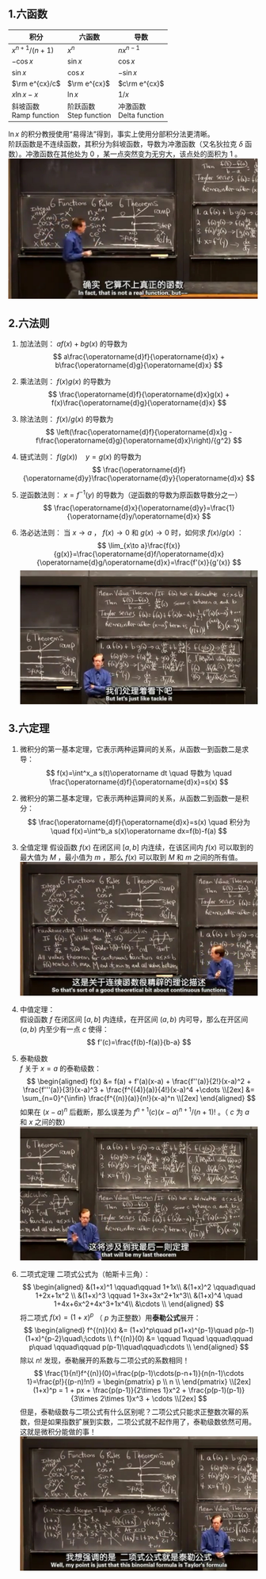 ## 1.六函数
| 积分 | 六函数 | 导数 |
|------|-------|------|
| $x^{n+1}/(n+1)$ | $x^n$ | $nx^{n-1}$ |
| $-\cos x$ | $\sin x$ | $\cos x$ |
| $\sin x$ | $\cos x$ | $-\sin x$ |
| $\rm e^{cx}/c$ | $\rm e^{cx}$ | $c\rm e^{cx}$ |
| $x\ln x - x$ | $\ln x$ | $1/x$ |
| 斜坡函数<br>Ramp function | 阶跃函数<br>Step function | 冲激函数<br>Delta function |
$\ln x$ 的积分教授使用“易得法”得到，事实上使用分部积分法更清晰。  
阶跃函数是不连续函数，其积分为斜坡函数，导数为冲激函数（又名狄拉克 $\delta$ 函数）。冲激函数在其他处为 $0$ ，某一点突然变为无穷大，该点处的面积为 $1$ 。  
![](attachments/1六函数.jpg)
  
## 2.六法则
1. 加法法则： $af(x)+bg(x)$ 的导数为
$$
a\frac{\operatorname{d}f}{\operatorname{d}x} + b\frac{\operatorname{d}g}{\operatorname{d}x}
$$
  
2. 乘法法则： $f(x)g(x)$ 的导数为
$$
\frac{\operatorname{d}f}{\operatorname{d}x}g(x) + f(x)\frac{\operatorname{d}g}{\operatorname{d}x}
$$
  
3. 除法法则： $f(x)/g(x)$ 的导数为
$$
\left(\frac{\operatorname{d}f}{\operatorname{d}x}g - f\frac{\operatorname{d}g}{\operatorname{d}x}\right)/{g^2}
$$
  
4. 链式法则： $f(g(x)) \quad y=g(x)$ 的导数为
$$
\frac{\operatorname{d}f}{\operatorname{d}y}\frac{\operatorname{d}y}{\operatorname{d}x}
$$
  
5. 逆函数法则： $x=f^{-1}(y)$ 的导数为（逆函数的导数为原函数导数分之一）
$$
\frac{\operatorname{d}x}{\operatorname{d}y}=\frac{1}{\operatorname{d}y/\operatorname{d}x}
$$
  
6. 洛必达法则： 当 $x\rightarrow a$ ， $f(x)\rightarrow 0$ 和 $g(x)\rightarrow 0$ 时，如何求 $f(x)/g(x)$ ：
$$
\lim_{x\to a}\frac{f(x)}{g(x)}=\frac{\operatorname{d}f/\operatorname{d}x}{\operatorname{d}g/\operatorname{d}x}=\frac{f'(x)}{g'(x)}
$$
![](attachments/2六法则.jpg)
  
## 3.六定理
1. 微积分的第一基本定理，它表示两种运算间的关系，从函数一到函数二是求导：  
$$
f(x)=\int^x_a s(t)\operatorname dt \quad 导数为 \quad \frac{\operatorname{d}f}{\operatorname{d}x}=s(x)
$$
  
2. 微积分的第二基本定理，它表示两种运算间的关系，从函数二到函数一是积分：  
$$
\frac{\operatorname{d}f}{\operatorname{d}x}=s(x) \quad 积分为 \quad f(x)=\int^b_a s(x)\operatorname dx=f(b)-f(a)
$$
  
3. 全值定理
假设函数 $f(x)$ 在闭区间 $[a,b]$ 内连续，在该区间内 $f(x)$ 可以取到的最大值为 $M$ ，最小值为 $m$ ，那么 $f(x)$ 可以取到 $M$ 和 $m$ 之间的所有值。  
![](attachments/3六定理（2）.jpg)
  
4. 中值定理：  
假设函数 $f$ 在闭区间 $[a,b]$ 内连续，在开区间 $(a,b)$ 内可导，那么在开区间 $(a,b)$ 内至少有一点 $c$ 使得：  
$$
f'(c)=\frac{f(b)-f(a)}{b-a}
$$
  
5. 泰勒级数  
$f$ 关于 $x=a$ 的泰勒级数：  
$$
\begin{aligned}
f(x) &= f(a) + f'(a)(x-a) + \frac{f''(a)}{2!}(x-a)^2 + \frac{f'''(a)}{3!}(x-a)^3 + \frac{f^{(4)}(a)}{4!}(x-a)^4 +\cdots \\[2ex]
&= \sum_{n=0}^{\infin} \frac{f^{(n)}(a)}{n!}(x-a)^n \\[2ex]
\end{aligned}
$$
如果在 $(x-a)^n$ 后截断，那么误差为 $f^{n+1}(c)(x-a)^{n+1}/(n+1)!$ 。（ $c$ 为 $a$ 和 $x$ 之间的数）
![](attachments/3六定理（3）.jpg)
  
6. 二项式定理
二项式公式为（帕斯卡三角）：
$$
\begin{aligned}
&(1+x)^1 \qquad\qquad 1+1x\\
&(1+x)^2 \qquad\quad 1+2x+1x^2 \\
&(1+x)^3 \qquad 1+3x+3x^2+1x^3\\
&(1+x)^4 \quad 1+4x+6x^2+4x^3+1x^4\\
&\cdots \\
\end{aligned}
$$
将二项式 $f(x)=(1+x)^p$ （ $p$ 为正整数）用**泰勒公式**展开：  
$$
\begin{aligned}
f^{(n)}(x) &= (1+x)^p\quad p(1+x)^{p-1}\quad p(p-1)(1+x)^{p-2}\quad\;\cdots \\
f^{(n)}(0) &= \qquad 1\quad \qquad\qquad p\quad \qquad\qquad p(p-1)\quad\qquad\cdots \\
\end{aligned}
$$
除以 $n!$ 发现，泰勒展开的系数与二项公式的系数相同！
$$
\frac{1}{n!}f^{(n)}(0)=\frac{p(p-1)\cdots(p-n+1)}{n(n-1)\cdots 1}=\frac{p!}{(p-n)!n!} = \begin{pmatrix}
    p \\
    n \\
\end{pmatrix} \\[2ex]
(1+x)^p = 1 + px + \frac{p(p-1)}{2\times 1}x^2 + \frac{p(p-1)(p-1)}{3\times 2\times 1}x^3 + \cdots \\[2ex]
$$
但是，泰勒级数与二项公式有什么区别呢？二项公式只能求正整数次幂的系数，但是如果指数扩展到实数，二项公式就不起作用了，泰勒级数依然可用。这就是微积分能做的事！
![](attachments/3六定理（5）.jpg)